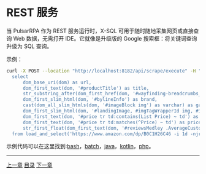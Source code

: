 REST 服务
=

当 PulsarRPA 作为 REST 服务运行时，X-SQL 可用于随时随地采集网页或直接查询 Web 数据，无需打开 IDE。它就像是升级版的 Google 搜索框：将关键词查询升级为 SQL 查询。

示例：

```bash
curl -X POST --location "http://localhost:8182/api/scrape/execute" -H "Content-Type: text/plain" -d "
  select
      dom_base_uri(dom) as url,
      dom_first_text(dom, '#productTitle') as title,
      str_substring_after(dom_first_href(dom, '#wayfinding-breadcrumbs_container ul li:last-child a'), '&node=') as category,
      dom_first_slim_html(dom, '#bylineInfo') as brand,
      cast(dom_all_slim_htmls(dom, '#imageBlock img') as varchar) as gallery,
      dom_first_slim_html(dom, '#landingImage, #imgTagWrapperId img, #imageBlock img:expr(width > 400)') as img,
      dom_first_text(dom, '#price tr td:contains(List Price) ~ td') as listprice,
      dom_first_text(dom, '#price tr td:matches(^Price) ~ td') as price,
      str_first_float(dom_first_text(dom, '#reviewsMedley .AverageCustomerReviews span:contains(out of)'), 0.0) as score
  from load_and_select('https://www.amazon.com/dp/B0C1H26C46 -i 1d -njr 3', 'body');"
```

示例代码可以在这里找到:[bash](/bin/scrape.sh)，[batch](/bin/scrape.bat)，[java](/pulsar-client/src/main/java/ai/platon/pulsar/client/Scraper.java)，[kotlin](/pulsar-client/src/main/kotlin/ai/platon/pulsar/client/Scraper.kt)，[php](/pulsar-client/src/main/php/Scraper.php)。

------

[上一章](14AI-extraction.md) [目录](1home.md) [下一章](16console.md)
